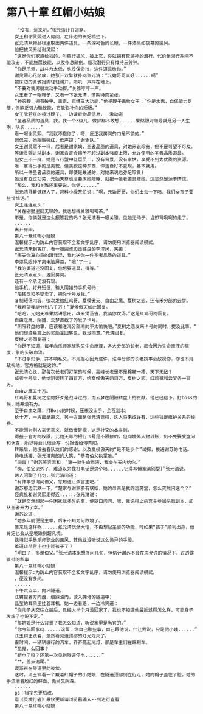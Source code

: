 # 第八十章 红帽小姑娘
        “没有，进来吧。”张元清让开道路。
       女王和谢灵熙进入房间，在床边的贵妃榻坐下。
       张元清从物品栏里取出两件道具，一条深褐色的长鞭，一件漆黑如夜幕的披风。
       他把披风丢给谢灵熙：
       “这是你们家族给我的，叫夜行披风，披上它，你就拥有夜游神的潜行。代价是潜行期间不能攻击，不能施展技能，以及作息颠倒。每次潜行只有维持三分钟。
       “你是乐师，战斗力太低，也没保命技，这件道具给你。”
       谢灵熙心花怒放，她张开双臂就扑向张元清：“元始哥哥真好......啊”
       被床边的关雅抬脚轻轻踢开，啪叽一声摔在地上。
       “不要对我男朋友动手动脚。”关雅哼哼一声。
       女王看了一眼鞭子，又看一下张元清，情期待而紧张。
       “神农鞭，拥有破甲、毒素、束缚三大功能，”他把鞭子丢给女王：“你是水鬼，自保能力足够，但缺乏强力输技能，它能弥补你的短板。”
       女王欣若狂的接过鞭子，一边读取物品信息，一激动道
       “圣者品质的道具，我，我一个3级凡，做梦都不敢想......果然跟对领导就是另一人生啊，队长......”
       看一眼谢灵熙，“我就不抱你了，嗯，反正我房间的门是不锁的。”
       调侃完，她眼眶微红，低声道：“谢谢队。”
       女王谢灵熙不一样，后者是谢家嫡，圣者品质的道具，对她来说珍贵，但不是可望不可及。
       等谢灵熙进杀副本，谢家肯定会赐予不超过副本强度上限，允许使用的圣者品质道具。
       但女王不一样，她是五行盟中低层员工，没有背景，没有家世，享受不到太优质的资源。
       唯一拿得出手的是美貌，但美貌这种东西，你洁自好不变现，基本就用。
       所以一件圣者品质的道具，即使是最通的，对她来说也弥足珍贵)
       她没有立过功劳，元始天尊也没要求她陪睡，就把一圣者道具赠她，这显然是源于情谊。
       “那么，我和关雅还事要说，你俩......”
       张元清寻着该赶人了，岂料小绿茶忙说：“啊，元始哥哥，你们出去一下吗，我们女孩子要些悄悄话。”
       女王连连点头：
       “关在别墅里挺无聊的，我也想找关雅喝喝茶。”
       不是，你俩就是这么报答我的吗？张元清看一眼关雅，见她无动于，当即骂咧咧的走了。
       ......
       离开房间，
       第八十章红帽小姑娘
       温馨提示:为防止内容获取不全和文字乱序，请勿使用浏览器阅读模式。
       张元清来到客厅，看一眼圆桌边击键盘的李淳风，笑道：
       “哪天你真心意的跟我混，我也送你一件圣者品质的道具。”
       李淳风眼神不离电脑屏幕，“嗯”了一：
       “我的渠道还没回复，你想要道具，得等。”
       张元清点点头，返回房间。
       还有一个承诺没有现。
       他手机，打开短信，输入阴姬的手机号码：
       “阳转盘和圣婴卖了，把你卡号发我。”
       复制短信内容，依次发给红鸡哥、夏侯傲天、自由之鹰、夏树之恋，还有禾分部的云梦。
       “我希望我能分到八千万！”夏侯傲天如此回复。
       “哈哈，元始天尊果然讲信用，改来煲汤省，我请你饮汤。”这是红鸡哥的回复。
       自由之鹰、阴姬、云梦直截了的发了卡号。
       “阴阳转盘的事，应该和淮海分部闹的不太愉快吧。”夏树之恋发来卡号的同时，提及此事。“
       他们想遵悬赏上的奖励拿回转盘，我没同意。”元清回复。
       夏树之恋回复道：
       “你是不知道，每年向乐师家族购买生命原液，各大分部的长老，都会因为生命原液的额度，争的头破血流。
       “不过争归争，并不响私交，不用担心因为这件，淮海分部的长老执事会敌视你，你也不用敌视他，官方格就是这的。”
       张元清心说，那每次长老们打架的时候，高峰长老是不是棉被一捂，天下无敌？
       或者卡号后，他给阴姬转了四百万，给夏侯傲天两百万，夏树之恋、红鸡哥和云梦各一百万。
       自由之鹰五十万。
       红鸡哥和夏树之恋的好歹是战斗过的，而云梦在阴阳转盘上的贡献，他已经给予，打boss的候，她并没有力。
       至于自由之鹰，打Boss的时候，压根没出手，全程划水。
       给十万，一方面是道义，另一方面是张元清觉得，这人将来或许有，这些钱是维护关系的经费。
       不能因为别人毫无意义，就傲慢轻视，这是社交的本准则。
       得益于官方的权限，元始天尊的银行卡号是不限额的，但向境外人物转账，仍不免要受盘问和调查，所以待会儿他会写一份报告给傅青阳。
       转账后，他没去看队友们的感谢，以及夏侯傲天的“是不是少个”试探，拨通谢苏的电话。
       待电话接，张元清爽朗的大笑，“恭喜伯父执掌圣。”
       “同喜！”谢苏笑容温和：“第一批生命原液，我会在天内给你。”
       “嗨，伯父见外了，难道以为我打电话是这个吗......记得写傅家湾别墅)”张元清说。
       两人闲聊了几句，张元清问道：
       “有件事想询问伯父，您知道止杀宫主吧。”
       谢苏那边沉默一下，“楚家与谢家多有联姻，她的母亲是我的远房堂，怎么突然问这个？”
       怪疯批和谢灵熙走得近......张元清说：
       “就是突然想起一件困扰我多时的事，便随口问问，嗯，我记得止杀宫主参加杀戮副本，却从圣者升为了宰。”
       谢苏说道：
       “她多年前便是主宰，后来不知为何跌境了。
       原来是这样啊......张元清恍然大悟，不由想起圣婴的功能，时如果“孩子”顺利出身，他肯定也会从圣境跌到超凡境。
       跌境似乎是乐师职业的画风，其他业没听说这么诡异的手段。
       难道止杀宫主也生过孩子了？
       “明白了，多谢伯父。”张元清本来想多问几句，但估计谢苏不会在未允许的情况下，过透露疯批的私事
       第八十章红帽小姑娘
       温馨提示:为防止内容获取不全和文字乱序，请勿使用浏览器阅读模式。
       ，便没有多问。
       ......
       下午六点半，内环隧道。
       江铒握着方向盘，缓踩油门，驶入拥堵的隧道中)
       晶莹的耳朵里挂着耳机，她一边看路，一边冷笑道：
       “你儿子从交往女朋后，已经大半个月没回家了。我也不知道他最近过得怎么样，可能身子发虚了也说不定。”
       “那姑娘是什么背景？我怎么知道，听说家里是当官的。”
       “你今年回家吗......滚蛋，你自己那些事，自己跟他说，什让我说，只是他小姨......”
       江玉铒正说着，忽然看见道顶部的灯光熄灭了。
       霎时间，一辆辆缓行的汽车，齐齐亮起尾灯，那是车主们在踩刹车。
       “见鬼，么回事？
       “断电了吗？还第一次见到隧道停电......”
       “艹，差点追尾。”
       谩骂声在隧道里此彼伏。
       这时，江玉铒看一个戴着红帽子的小姑娘，在隧道顶部倒立行走，她的帽子盖住了脸，她的手流淌着殷红的鲜血，诡异又阴森。
       ......
       ps：错字先更后改。
       看《灵境行者》最快更新请浏览器输入--到进行查看
       第八十章红帽小姑娘
